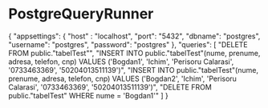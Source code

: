 # PostgreQueryRunner

{
    "appsettings": {
        "host" : "localhost",
        "port": "5432",
        "dbname": "postgres",
        "username": "postgres",
        "password": "postgres"
    },
    "queries": [
        "DELETE FROM public.\"tabelTest\"",
        "INSERT INTO public.\"tabelTest\"(nume, prenume, adresa, telefon, cnp) VALUES ('Bogdan1', 'Ichim', 'Perisoru Calarasi', '0733463369', '50204013511139')",
        "INSERT INTO public.\"tabelTest\"(nume, prenume, adresa, telefon, cnp) VALUES ('Bogdan2', 'Ichim', 'Perisoru Calarasi', '0733463369', '50204013511139')",
        "DELETE FROM public.\"tabelTest\" WHERE nume = 'Bogdan1'"
    ]
}
